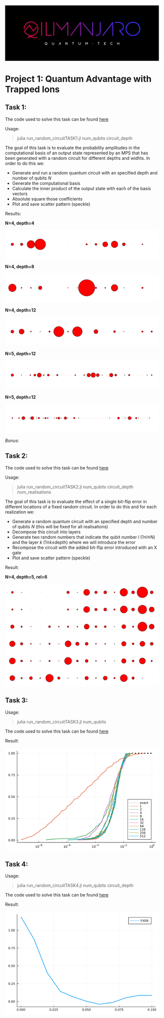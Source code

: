 ![CDL 2021 Cohort Project](./images/logo.jpg)
# Project 1: Quantum Advantage with Trapped Ions 

## Task 1:

The code used to solve this task can be found [here](../src/run_random_circuitTASK1.jl)

Usage:
> julia  run_random_circuitTASK1.jl  num_qubits circuit_depth

The goal of this task is to evaluate the probability amplitudes in the computational basis of an output state represented by an MPS that has been generated with a random circuit for different depths and widhts. In order to do this we:

  * Generate and run a random quantum circuit with an specified depth and number of qubits *N*
  * Generate the computational basis 
  * Calculate the inner product of the output state with each of the basis vectors
  * Absolute square those coefficients
  * Plot and save scatter pattern (speckle)

Results:

**N=4, depth=4**

![N=4,depth=4](./images/Speckle44.png)

**N=4, depth=8**

![N=4,depth=8](./images/Speckle48.png)

**N=4, depth=12**

![N=4,depth=12](./images/Speckle412.png)

**N=5, depth=12**

![N=4,depth=12](./images/Speckle512.png)

**N=5, depth=12**

![N=4,depth=12](./images/Speckle612.png)

*Bonus*:

## Task 2:

The code used to solve this task can be found [here](../src/run_random_circuitTASK2.jl)

Usage:
> julia  run_random_circuitTASK2.jl  num_qubits circuit_depth num_realisations

The goal of this task is to evaluate the effect of a single bit-flip error in different locations of a fixed random circuit. In order to do this and for each realization we:

  * Generate a random quantum circuit with an specified depth and number of qubits *N* (this will be fixed for all realisations)
  * Decompose this circuit into layers
  * Generate two random numbers that indicate the qubit number *l* (1≤*l*≤N) and the layer *k* (1≤*k*≤depth) where we will introduce the error
  * Recompose the circuit with the added bit-flip error introduced with an X gate
  * Plot and save scatter pattern (speckle)

Result:

**N=4, depth=5, rel=6**

![N=4,depth=5,rel=6](./images/Speckle_collage.png)

## Task 3: 

Usage:
> julia  run_random_circuitTASK3.jl  num_qubits

The code used to solve this task can be found [here](../src/run_random_circuitTASK3.jl)

Result:

![CDF](./images/CDF.png)


## Task 4:

Usage:
> julia  run_random_circuitTASK4.jl  num_qubits circuit_depth

The code used to solve this task can be found [here](../src/run_random_circuitTASK4.jl)

Result:

![FXEB](./images/FXEB.png)